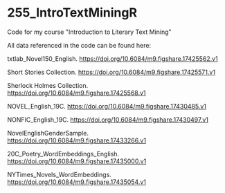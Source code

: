 # 255_IntroTextMiningR
Code for my course "Introduction to Literary Text Mining"

All data referenced in the code can be found here:

txtlab_Novel150_English. https://doi.org/10.6084/m9.figshare.17425562.v1 

Short Stories Collection. https://doi.org/10.6084/m9.figshare.17425571.v1 

Sherlock Holmes Collection. https://doi.org/10.6084/m9.figshare.17425568.v1 

NOVEL_English_19C. https://doi.org/10.6084/m9.figshare.17430485.v1 

NONFIC_English_19C. https://doi.org/10.6084/m9.figshare.17430497.v1 

NovelEnglishGenderSample. https://doi.org/10.6084/m9.figshare.17433266.v1 

20C_Poetry_WordEmbeddings_English. https://doi.org/10.6084/m9.figshare.17435000.v1 

NYTimes_Novels_WordEmbeddings. https://doi.org/10.6084/m9.figshare.17435054.v1 
